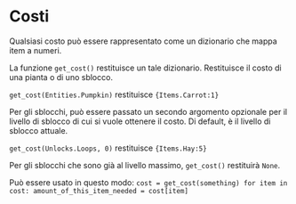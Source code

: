# Costi
Qualsiasi costo può essere rappresentato come un dizionario che mappa item a numeri.

La funzione `get_cost()` restituisce un tale dizionario. Restituisce il costo di una pianta o di uno sblocco.

`get_cost(Entities.Pumpkin)`
restituisce `{Items.Carrot:1}`

Per gli sblocchi, può essere passato un secondo argomento opzionale per il livello di sblocco di cui si vuole ottenere il costo. Di default, è il livello di sblocco attuale.

`get_cost(Unlocks.Loops, 0)`
restituisce `{Items.Hay:5}`

Per gli sblocchi che sono già al livello massimo, `get_cost()` restituirà `None`.

Può essere usato in questo modo:
`cost = get_cost(something)
for item in cost:
	amount_of_this_item_needed = cost[item]`
